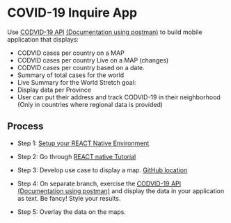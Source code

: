 # COVID-19 Inquire App
Use [CODVID-19 API] [(Documentation using postman)] to build mobile application that displays:
- CODVID cases per country on a MAP
- CODVID cases per country Live on a MAP (changes)
- CODVID cases per country based on a date.
- Summary of total cases for the world
- Live Summary for the World
Stretch goal:
- Display data per Province
- User can put their address and track CODVID-19 in their neighborhood (Only in countries where regional data is provided)

## Process
- Step 1: [Setup your REACT Native Environment]


- Step 2: Go through [REACT native Tutorial]


- Step 3: Develop use case to display a map. [GitHub location]


- Step 4: On separate branch, exercise the [CODVID-19 API] [(Documentation using postman)] and display the data in your application as text. Be fancy! Style your results.


- Step 5: Overlay the data on the maps.
 
 
[CODVID-19 API]:https://covid19api.com/
[(Documentation using postman)]:https://documenter.getpostman.com/view/10808728/SzS8rjbc?version=latest
[Setup your REACT Native Environment]:https://reactnative.dev/docs/environment-setup
[REACT native Tutorial]:https://reactnative.dev/docs/tutorial
[GitHub location]:https://github.com/react-native-community/react-native-maps
